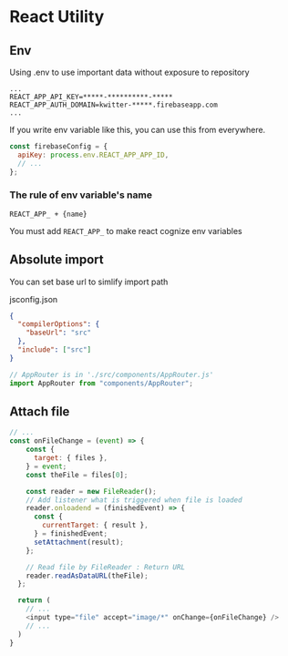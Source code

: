 # React Utility

## Env

Using .env to use important data without exposure to repository

```env
...
REACT_APP_API_KEY=*****-**********-*****
REACT_APP_AUTH_DOMAIN=kwitter-*****.firebaseapp.com
...
```

If you write env variable like this, you can use this from everywhere.

```js
const firebaseConfig = {
  apiKey: process.env.REACT_APP_APP_ID,
  // ...
};
```

### The rule of env variable's name

`REACT_APP_ + {name}`

You must add `REACT_APP_` to make react cognize env variables

## Absolute import

You can set base url to simlify import path

jsconfig.json

```json
{
  "compilerOptions": {
    "baseUrl": "src"
  },
  "include": ["src"]
}
```

```js
// AppRouter is in './src/components/AppRouter.js'
import AppRouter from "components/AppRouter";
```

## Attach file

```js
// ...
const onFileChange = (event) => {
    const {
      target: { files },
    } = event;
    const theFile = files[0];

    const reader = new FileReader();
    // Add listener what is triggered when file is loaded
    reader.onloadend = (finishedEvent) => {
      const {
        currentTarget: { result },
      } = finishedEvent;
      setAttachment(result);
    };

    // Read file by FileReader : Return URL
    reader.readAsDataURL(theFile);
  };

  return (
    // ...
    <input type="file" accept="image/*" onChange={onFileChange} />
    // ...
  )
}
```
